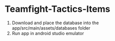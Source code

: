 # Teamfight-Tactics-Items

1. Download and place the database into the app/src/main/assets/databases folder
2. Run app in android studio emulator
